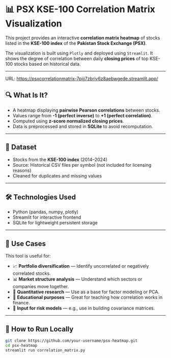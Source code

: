 # 📊 PSX KSE-100 Correlation Matrix Visualization

This project provides an interactive **correlation matrix heatmap** of stocks listed in the **KSE-100 index** of the **Pakistan Stock Exchange (PSX)**.

The visualization is built using `Plotly` and deployed using `Streamlit`. It shows the degree of correlation between daily **closing prices** of top KSE-100 stocks based on historical data.

---
URL: https://psxcorrelationmatrix-7pijj7zbriv6z8aebwgede.streamlit.app/
## 🔍 What Is It?

- A heatmap displaying **pairwise Pearson correlations** between stocks.
- Values range from **-1 (perfect inverse)** to **+1 (perfect correlation)**.
- Computed using **z-score normalized closing prices**.
- Data is preprocessed and stored in **SQLite** to avoid recomputation.

---

## 🏦 Dataset

- Stocks from the **KSE-100 index** (2014–2024)
- Source: Historical CSV files per symbol (not included for licensing reasons)
- Cleaned for duplicates and missing values

---

## 🛠 Technologies Used

- Python (pandas, numpy, plotly)
- Streamlit for interactive frontend
- SQLite for lightweight persistent storage

---

## 🧠 Use Cases

This tool is useful for:

- 📈 **Portfolio diversification** — Identify uncorrelated or negatively correlated stocks.
- 📊 **Market structure analysis** — Understand which sectors or companies move together.
- 🧪 **Quantitative research** — Use as a base for factor modeling or PCA.
- 🧠 **Educational purposes** — Great for teaching how correlation works in finance.
- 🧮 **Input for risk models** — e.g., use in building covariance matrices.

---

## 🚀 How to Run Locally

```bash
git clone https://github.com/your-username/psx-heatmap.git
cd psx-heatmap
streamlit run correlation_matrix.py

